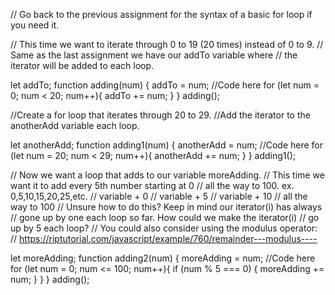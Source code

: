 // Go back to the previous assignment for the syntax of a basic for loop if you need it.

// This time we want to iterate through 0 to 19 (20 times) instead of 0 to 9.
// Same as the last assignment we have our addTo variable where
// the iterator will be added to each loop.

let addTo;
function adding(num) {
  addTo = num;
  //Code here
  for (let num = 0; num < 20; num++){
    addTo += num;
  }
}
adding();

//Create a for loop that iterates through 20 to 29.
//Add the iterator to the anotherAdd variable each loop.

let anotherAdd;
function adding1(num) {
  anotherAdd = num;
  //Code here
    for (let num = 20; num < 29; num++){
    anotherAdd += num;
  }
}
adding1();

// Now we want a loop that adds to our variable moreAdding.
// This time we want it to add every 5th number starting at 0
// all the way to 100. ex. 0,5,10,15,20,25,etc.
// variable + 0
// variable + 5
// variable + 10
// all the way to 100
// Unsure how to do this? Keep in mind our iterator(i) has always
// gone up by one each loop so far. How could we make the iterator(i)
// go up by 5 each loop?
// You could also consider using the modulus operator:
// https://riptutorial.com/javascript/example/760/remainder---modulus----

let moreAdding;
function adding2(num) {
  moreAdding = num;
  //Code here
  for (let num = 0; num <= 100; num++){
    if (num % 5 === 0) {
            moreAdding += num;
        }
    }
}
adding();